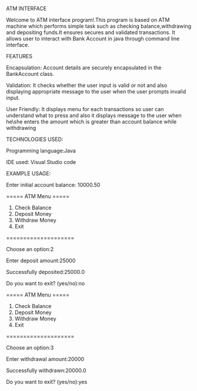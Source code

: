 ATM INTERFACE

Welcome to ATM interface program!.This program is based on ATM machine which performs simple task such as
checking balance,withdrawing and depositing funds.It ensures secures and validated transactions.
It allows user to interact with Bank Account in java through command line interface.

FEATURES

Encapsulation:
      Account details are securely encapsulated in the BankAccount class.
      
Validation:
     It checks whether the user input is valid or not and also displaying appropriate message
to the user when the user prompts invalid input.

User Friendly:
    It displays menu for each transactions so user can understand what to press and
also it displays message to the user when he\she enters the amount which is greater than account balance while withdrawing

TECHNOLOGIES USED:

Programming language:Java

IDE used: Visual Studio code


EXAMPLE USAGE:

Enter initial account balance: 10000.50

===== ATM Menu =====

1. Check Balance
2. Deposit Money
3. Withdraw Money
4. Exit

====================

Choose an option:2

Enter deposit amount:25000

Successfully deposited:25000.0

Do you want to exit? (yes/no):no

===== ATM Menu =====

1. Check Balance
2. Deposit Money
3. Withdraw Money
4. Exit

====================

Choose an option:3

Enter withdrawal amount:20000

Successfully withdrawn:20000.0

Do you want to exit? (yes/no):yes


